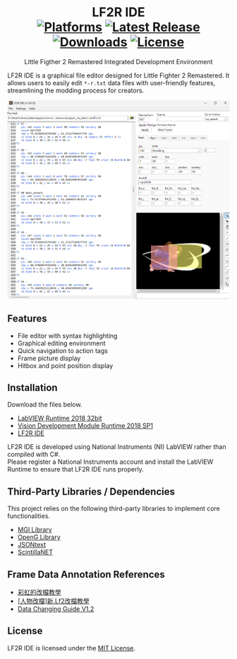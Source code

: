 <div align="center">
 
LF2R IDE  
[![Platforms](https://img.shields.io/badge/platform-windows-blue)](https://github.com/Eremes1641/LF2R-IDE/releases) 
[![Latest Release](https://img.shields.io/github/v/release/Eremes1641/LF2R-IDE)](https://github.com/Eremes1641/LF2R-IDE/releases/latest) 
[![Downloads](https://img.shields.io/github/downloads/Eremes1641/LF2R-IDE/total)](https://github.com/Eremes1641/LF2R-IDE/releases) 
[![License](https://img.shields.io/github/license/Eremes1641/LF2R-IDE)](https://github.com/Eremes1641/LF2R-IDE/blob/main/LICENSE)
==============================================================
Little Figther 2 Remastered Integrated Development Environment
</div>

LF2R IDE is a graphical file editor designed for Little Fighter 2 Remastered. It allows users to easily edit `*-r.txt` data files with user-friendly features, streamlining the modding process for creators.

![Screenshot](Screenshot.png)

Features
--------------------------------------------------------------
- File editor with syntax highlighting
- Graphical editing environment
- Quick navigation to action tags
- Frame picture display
- Hitbox and point position display

Installation
--------------------------------------------------------------
Download the files below.
- [LabVIEW Runtime 2018 32bit](https://www.ni.com/zh-tw/support/downloads/software-products/download.labview-runtime.html?srsltid=AfmBOoo1Wfdol8T-3dQPaSJJE2lkCwq9QZ1iU7SQM5-eRnTu3_e9dYs8#359578)  
- [Vision Development Module Runtime 2018 SP1](https://www.ni.com/zh-tw/support/downloads/software-products/download.vision-development-module-runtime.html?srsltid=AfmBOoqT2pLA5D8UqHCr5YUpT9isY3vLqghSULvlzzawumQlFJox2gvg#306495)  
- [LF2R IDE](https://github.com/Eremes1641/LF2R-IDE/releases)  

LF2R IDE is developed using National Instruments (NI) LabVIEW rather than compiled with C#.  
Please register a National Instruments account and install the LabVIEW Runtime to ensure that LF2R IDE runs properly.

Third-Party Libraries / Dependencies
--------------------------------------------------------------
This project relies on the following third-party libraries to implement core functionalities.
- [MGI Library](https://www.mooregoodideas.com/products/library/index.html)  
- [OpenG Library](https://www.vipm.io/package/oglib_file/)  
- [JSONtext](https://www.vipm.io/package/jdp_science_jsontext/)  
- [ScintillaNET](https://github.com/jacobslusser/ScintillaNET)  

Frame Data Annotation References
--------------------------------------------------------------
- [彩虹的改檔教學](https://yxc1037586.neocities.org/htm/char)  
- [[人物改檔]新.Lf2改檔教學](https://ibbs.hk/read.php?tid=16268)  
- [Data Changing Guide V1.2](https://www.angelfire.com/wizard/bolt/changing_tuturial.htm)  

License
--------------------------------------------------------------
LF2R IDE is licensed under the [MIT License](https://github.com/Eremes1641/LF2R-IDE/blob/main/LICENSE).

